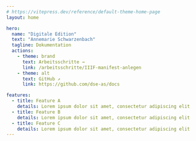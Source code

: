 ```yaml
---
# https://vitepress.dev/reference/default-theme-home-page
layout: home

hero:
  name: "Digitale Edition"
  text: "Annemarie Schwarzenbach"
  tagline: Dokumentation
  actions:
    - theme: brand
      text: Arbeitsschritte →
      link: /arbeitsschritte/IIIF-manifest-anlegen
    - theme: alt
      text: GitHub ↗︎
      link: https://github.com/dse-as/docs

features:
  - title: Feature A
    details: Lorem ipsum dolor sit amet, consectetur adipiscing elit
  - title: Feature B
    details: Lorem ipsum dolor sit amet, consectetur adipiscing elit
  - title: Feature C
    details: Lorem ipsum dolor sit amet, consectetur adipiscing elit
---
```


<style>

.VPButton {
  border-radius: 6px !important;
}

.VPHome .VPFeature {
  border-radius: 6px;
}

.tagline {
  font-size: 20px !important;
  color: var(--vp-c-text-1) !important;
}

@media (min-width: 640px) {
  .tagline {
    font-size: 28px !important;
  }
}

@media (min-width: 960px) {
  .tagline {
    font-size: 32px !important;
  }
}

</style>

<script setup>

import {onMounted} from "vue";

onMounted(() => {
  const p = document.querySelector(".VPHero .tagline");
  const s = document.querySelector("#hero-text");
  if (!p || !s) return;
  while (p.lastChild) p.lastChild.remove();
  p.append(s);
});

</script>

<template>
  <div id="hero-text"><span style="display: inline-block; position: relative;">Dokumentation<svg style="color: var(--vp-c-red-1); position: absolute; z-index: -1; top: 1.22em; left: 0.05em; width: calc(100% - 0.1em); height: auto;" width="401.96" height="29.35" viewBox="0 0 401.96 29.35" fill="currentColor" xmlns="http://www.w3.org/2000/svg"><path d="M401.89,27.81c-.87,3.37-10.21.15-12.38.15-124.95.08-251.62,1.86-376.74.83-3.43-.03-7.05.83-10.44.33-3.85-.57-2.42-6.87.71-7.8,5.49-1.63,14.8,1.7,20.84,1.72,120.88.24,241.59-4.46,362.34-.53,4.84.16,10.12.63,13.43.35,1.17.22,2.65,3.37,2.24,4.95ZM52.38,1.17l-3.19.06.02,2.8,3.19-.06-.02-2.8ZM57.97,1.06l-3.19.06.02,2.8,3.19-.06-.02-2.8ZM64.37.94l-3.19.06.02,2.8,3.19-.06-.02-2.8ZM40.38,1.4l-3.19.07c.45,2.79,1.72,3.12,3.21,2.73l-.02-2.8ZM22.79,1.75l-3.2.06.02,2.8c1.49.33,2.77-.05,3.18-2.85ZM45.98,1.29l-3.19.07c.45,2.79,1.72,3.12,3.21,2.73l-.02-2.8ZM109.17,1.47l-2.39.05.02,2.8,2.39-.05-.02-2.8ZM115.57,1.35l-2.39.05.02,2.8,2.39-.05-.02-2.8ZM121.17,1.24l-2.39.05.02,2.8,2.39-.05-.02-2.8ZM126.77,1.13l-2.39.05.02,2.8,2.39-.05-.02-2.8ZM132.37,1.02l-2.39.05.02,2.8,2.39-.05-.02-2.8ZM398.73.07l-2.39.05.02,2.8,2.39-.05-.02-2.8ZM2.01,2.84c.03,3.89,3.59-.05,2.37-2.15-.46-.8-2.37,1.22-2.37,2.15ZM8.82,4.81l1.97-2.15-3.2-.62,1.23,2.77ZM16.38,1.87l-2.39.05.02,2.8,2.39-.05-.02-2.8ZM33.98,1.53l-2.39.05.02,2.8,2.39-.05-.02-2.8ZM80.37.62l-2.38,1.47,1.23,2.76,1.18-.02-.03-4.21ZM103.57,1.58l-2.39.05.02,2.8,2.39-.05-.02-2.8ZM91.19,4.61l1.19-2.81-2.4.04.02,2.8,1.18-.03ZM96.78,4.5l1.19-2.81-2.4.04.02,2.8,1.18-.03ZM170.38,4.48l1.19-2.81-2.4.04.02,2.8,1.18-.03ZM27.19,4.45l1.19-2.81-2.4.04.02,2.8,1.18-.03ZM85.98,2.64l-1.6-2.1.02,4.21,1.59-.03-.02-2.08ZM374.75,2.65l-1.22-2.08-1.18.02.02,2.8,2.39-.73ZM73.58.78l-1.17,2.1,1.2,2.06,1.17-2.1-1.2-2.06ZM308.34.42l-1.59.03.02,2.8,1.59-.03-.02-2.8ZM313.94.31l-1.59.03.02,2.8,1.59-.03-.02-2.8ZM189.16,1.33l-1.59.03.02,2.8,1.59-.03-.02-2.8ZM332.35,2.06l-1.21-2.06-1.18,2.79,2.39-.73ZM165.17,1.79l-1.59.03.02,2.8,1.59-.03-.02-2.8ZM194.76,1.22l-1.59.03.02,2.8,1.59-.03-.02-2.8ZM350.74,1l-1.59.03.02,2.8,1.59-.03-.02-2.8ZM357.14.88l-1.59.03.02,2.8,1.59-.03-.02-2.8ZM362.74.77l-1.59.03.02,2.8,1.59-.03-.02-2.8ZM368.34.66l-1.59.03.02,2.8,1.59-.03-.02-2.8ZM220.36.73c-1.01-.92-2.77,2.3-2.38,2.83,1.01.92,2.77-2.3,2.38-2.83ZM201.16,1.09l-1.59.03.02,2.8,1.59-.03-.02-2.8ZM225.95.61l-1.59.03.02,2.8,1.59-.03-.02-2.8ZM385.93.32l-1.59.03.02,2.8,1.59-.03-.02-2.8ZM68.37.86l-1.59.03.02,2.8,1.59-.03-.02-2.8ZM177.16,1.56l-1.59.03.02,2.8,1.59-.03-.02-2.8ZM182.76,1.45l-1.59.03.02,2.8,1.59-.03-.02-2.8ZM296.35.65l-1.59.03.02,2.8,1.59-.03-.02-2.8ZM325.93.07l-1.57,2.14,1.6.66-.02-2.8ZM232.37,3.28l-1.22-2.77-.37,2.8,1.6-.04ZM261.96,2.7v-1.38s-2.4.05-2.4.05v1.38s2.4-.05,2.4-.05ZM208.36.96l-1.6.02.02,2.8,1.57-2.83ZM213.96.85l-1.6.04,1.61,2.76V.85ZM249.97,2.94v-1.38s-2.4.05-2.4.05v1.38s2.4-.05,2.4-.05ZM141.98,3.63v-1.38s-2.4.05-2.4.05v1.38s2.4-.05,2.4-.05ZM380.33.42l-1.57,2.14,1.6.66-.02-2.8ZM319.54.2l-1.57,2.14,1.6.66-.02-2.8ZM392.35,2.31l-1.6-2.08v2.8s1.6-.72,1.6-.72ZM237.97,3.17v-1.38s-2.4.05-2.4.05v1.38s2.4-.05,2.4-.05ZM137.19,3.72l-1.22-2.77-.37,2.8,1.6-.04ZM267.56,2.6v-1.38s-2.4.05-2.4.05v1.38s2.4-.05,2.4-.05ZM337.95,2.64v-1.38s-1.6.03-1.6.03v1.38s1.6-.03,1.6-.03ZM345.15,2.5v-1.38s-1.6.03-1.6.03v1.38s1.6-.03,1.6-.03ZM284.36,2.27V.89s-1.6.03-1.6.03v1.38s1.6-.03,1.6-.03ZM153.18,3.41v-1.38s-1.6.03-1.6.03v1.38s1.6-.03,1.6-.03ZM290.76,2.15V.77s-1.6.03-1.6.03v1.38s1.6-.03,1.6-.03ZM273.16,2.49v-1.38s-1.6.03-1.6.03v1.38s1.6-.03,1.6-.03ZM243.57,3.06v-1.38s-1.6.03-1.6.03v1.38s1.6-.03,1.6-.03ZM159.58,3.28v-1.38s-1.6.03-1.6.03v1.38s1.6-.03,1.6-.03ZM147.58,3.52v-1.38s-1.6.03-1.6.03v1.38s1.6-.03,1.6-.03ZM301.94.55l-.78.02.02,2.8.78-.02-.02-2.8ZM255.56,2.83v-1.38s-1.6.03-1.6.03v1.38s1.6-.03,1.6-.03Z"/></svg>
  </span></div>
</template>